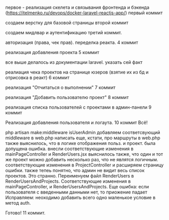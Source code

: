 первое - реализация скелета и связывания фронтенда и бэкенда 
(https://itelmenko.ru/devops/docker-laravel-reactjs-app/)
первый коммит 

создаем верстку для базовой страницы 
второй коммит

создаем мидлвар и аутентификацию
третий коммит.

авторизация (права, чек прав). переделка реакта. 4 коммит

реализация добавления проекта 
5 коммит

все выше делалось из документации laravel. указать сей факт

реалиация чека проектов на странице юзеров (взятие их из бд и отрисовка в реакт)
6 коммит

реализация "Отчитаться о выполнении" 
7 коммит

реализация "Добавить пользователю проект"
8 коммит

реализация списка пользователей с проектами в админ-панели
9 коммит

Реализация добавления пользователя и логаута. 
10 коммит
Всё!

php artisan make:middleware isUserAdmin
добавляем соответсвующий middleware в web.php
написать еще, кстати, про маршруты в web.php
также выяснилось, что в логике отображения польз. и проект. была допущена ошибка. 
внесли соответствующие изменения в mainPageController и RenderUsers.jsx
выяснилось также, что один и тот же проект можно добавить несколько раз, что не являтся логичным.
соответствующие изменения в ProjectController и расширяем страницу ошибки.
также тепеь понятно, что админ не видит весь список проектов. Это странно. Переименуем файл RenderUsers в RenderUsersAndProjects.
Соответствующие изменения в mainPageController, и RenderUsersAndProjects.
Еще ошибка: если пользователя с введенными данными нет, то приожение падает
Исправляем: неоходимо добавить всего одно маленькое условие в метод auth. 

Готово!
11 коммит.